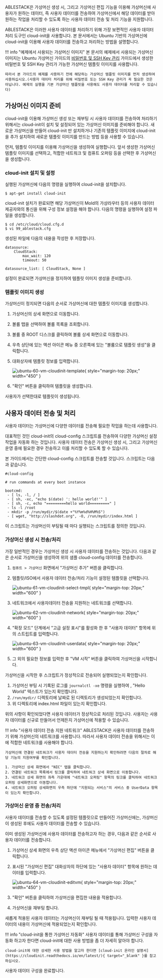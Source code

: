 ABLESTACK은 가상머신 생성 시, 그리고 가상머신 편집 기능을 이용해 가상머신에 사용자가 원하는 데이터, 즉 사용자 데이터를 전송하여 가상머신에서 해당 데이터를 받아 원하는 작업을 처리할 수 있도록 하는 사용자 데이터 전송 및 처리 기능을 지원합니다. 

ABLESTACK은 이러한 사용자 데이터를 처리하기 위해 가장 보편적인 사용자 데이터 처리 도구인 cloud-init을 사용합니다. 본 문서에서는 Ubuntu 기반의 가상머신에 cloud-init을 이용해 사용자 데이터를 전송하고 처리하는 방법을 설명합니다. 

!!! info "예제에서 사용되는 가상머신 이미지"
    본 문서의 예제에서 사용되는 가상머신 이미지는 Ubuntu 가상머신 가이드의 [비밀번호 및 SSH Key 관리](/userGuide/vms/ubuntu-guide-ssh-key-use#_1) 가이드에서 생성한 비밀번호 및 SSH Key 관리가 가능한 가상머신 템플릿 이미지를 사용합니다. 

    따라서 본 가이드의 예제를 사용하기 전에 해당하는 가상머신 템플릿 이미지를 먼저 생성하여 사용하십시오.(사용자 데이터 처리를 위해 비밀번호 또는 SSH Key 관리가 꼭 필요한 것은 아닙니다. 예제의 실행을 기본 가상머신 템플릿을 사용해도 사용자 데이터를 처리할 수 있습니다)

## 가상머신 이미지 준비

cloud-init을 이용해 가상머신 생성 또는 재부팅 시 사용자 데이터를 전송하여 처리하기 위해서는 cloud-init이 설치 및 설정되어 있는 가상머신 이미지를 준비해야 합니다. 새로운 가상머신을 만들어 cloud-init 만 설치하거나 기존의 템플릿 이미지에 cloud-init을 추가 설치하여 새로운 템플릿 이미지를 만드는 방법 등을 사용할 수 있습니다. 

먼저, 템플릿 이미지를 이용해 가상머신을 생성하여 실행합니다. 앞서 생성한 가상머신 템플릿 이미지를 선택하고, 적합한 네트워크 및 컴퓨트 오퍼링 등을 선택한 후 가상머신을 생성합니다. 

### cloud-init 설치 및 설정

실행된 가상머신에 다음의 명령을 실행하여 cloud-init을 설치합니다. 

~~~
$ apt-get install cloud-init
~~~

cloud-init 설치가 완료되면 해당 가상머신이 Mold의 가상라우터 등의 사용자 데이터 제공자와의 통신을 위해 구성 정보 설정을 해야 합니다. 다음의 명령을 실행하여 설정 파일을 생성합니다. 

~~~
$ cd /etc/cloud/cloud.cfg.d
$ vi 99_ablestack.cfg
~~~

생성된 파일에 다음의 내용을 작성한 후 저장합니다. 

~~~
datasource:
    CloudStack:
        max_wait: 120
        timeout: 50

datasource_list: [ CloudStack, None ]
~~~

설정이 완료되면 가상머신을 정지하여 템플릿 이미지 생성을 준비합니다. 

### 템플릿 이미지 생성

가상머신이 정지되면 다음의 순서로 가상머신에 대한 템플릿 이미지를 생성합니다. 

1. 가상머신의 상세 화면으로 이동합니다.
   
2. 볼륨 탭을 선택하여 볼륨 목록을 조회합니다. 
   
3. 볼륨 중 ROOT 디스크를 클릭하여 볼륨 상세 화면으로 이동합니다. 
   
4. 우측 상단에 있는 액션 아이콘 메뉴 중 오른쪽에 있는 "볼륨으로 템플릿 생성"을 클릭합니다. 
   
5. 대화상자에 템플릿 정보를 입력합니다. 

    ![ubuntu-60-vm-cloudinit-template](../../assets/images/ubuntu-60-vm-cloudinit-template.png){ style="margin-top: 20px;" width="450" }

6. "확인" 버튼을 클릭하여 템플릿을 생성합니다. 

사용자가 선택한대로 템플릿이 생성됩니다. 

## 사용자 데이터 전송 및 처리

사용자 데이터는 가상머신에 다양한 데이터를 전송해 필요한 작업을 하는데 사용합니다. 

대표적인 것인 cloud-init의 cloud-config 스크립트를 전송하여 다양한 가상머신 설정 작업을 자동화 하는 것입니다. 사용자 데이터 전송은 가상머신 생성 시, 그리고 가상머신 운영 중에 필요한 경우 전송하고 이를 처리할 수 있도록 할 수 있습니다. 

본 가이드에서는 간단한 cloud-config 스크립트를 전송할 것입니다. 스크립트는 다음과 같습니다. 

~~~
#cloud-config

# run commands at every boot instance

bootcmd:
 - [ ls, -l, / ]
 - [ sh, -xc, "echo $(date) ': hello world!'" ]
 - [ sh, -c, echo "=========hello world=========" ]
 - ls -l /root
 - mkdir -p /run/mydir/$(date +"%Y%m%d%H%M%S")
 - [ wget, "http://slashdot.org", -O, /run/mydir/index.html ]
~~~

이 스크립트는 가상머신이 부팅될 때 마다 실행되는 스크립트를 정의한 것입니다. 

### 가상머신 생성 시 전송/처리

가장 일반적인 경우는 가상머신 생성 시 사용자 데이터를 전송하는 것입니다. 다음과 같은 순서로 가상머신을 생성하여 위의 샘플 cloud-config 데이터를 전송합니다. 

1. `컴퓨트 > 가상머신` 화면에서 "가상머신 추가" 버튼을 클릭합니다. 
   
2. 템플릿/ISO에서 사용자 데이터 전송/처리 기능이 설정된 템플릿을 선택합니다. 

    ![ubuntu-61-vm-cloudinit-select-tmpl](../../assets/images/ubuntu-61-vm-cloudinit-select-tmpl.png){ style="margin-top: 20px;" width="600" }

3. 네트워크에서 사용자데이터 전송을 지원하는 네트워크를 선택합니다. 

    ![ubuntu-62-vm-cloudinit-network](../../assets/images/centos-62-vm-cloudinit-network.png){ style="margin-top: 20px;" width="600" }

4. "확장 모드" 단계에서 "고급 설정 표시"를 활성화 한 후 "사용자 데이터" 항목에 위의 스트립트를 입력합니다. 

    ![ubuntu-63-vm-cloudinit-userdata](../../assets/images/centos-63-vm-cloudinit-userdata.png){ style="margin-top: 20px;" width="600" }

5. 그 외의 필요한 정보를 입력한 후 "VM 시작" 버튼을 클릭하여 가상머신을 시작합니다. 

가상머신을 시작한 후 스크립트가 정상적으로 전송되어 실행되었는지 확인합니다. 

1. 가상머신 부팅 시 기록된 로그를 `journalctl -xe` 명령을 실행하여 , "Hello World" 텍스트가 있는지 확인합니다.
2. `/run/mydir/` 디렉토리에 날짜로 된 디렉토리가 생성되었는지 확인합니다.
3. 위 디렉토리에 index.html 파일이 있는지 확인합니다. 

위의 사항이 확인되었다면 사용자 데이터가 정상적으로 처리된 것입니다. 사용자는 사용자 데이터를 신규로 만들어서 언제든지 가상머신에 적용할 수 있습니다. 

!!! info "사용자 데이터 전송 지원 네트워크"
    ABLESTACK은 사용자 데이터를 전송하기 위해 가상머신의 네트워크를 사용합니다. 따라서 사용자 데이터 전송을 위해서는 이에 적합한 네트워크를 사용해야 합니다.

    가상머신에 연결된 네트워크가 사용자 데이터 전송을 지원하는지 확인하려면 다음의 절차로 해당 기능의 지원여부를 확인합니다. 

    1. 가상머신 상세 화면에서 "NIC" 탭을 클릭합니다.
    2. 연결된 네트워크 목록에서 링크를 클릭하여 네트워크 상세 화면으로 이동합니다. 
    3. 네트워크 상세 화면의 좌측 가운데에 "네트워크 오퍼링" 항목의 링크를 클릭하여 네트워크 오퍼링 상세화면으로 이동합니다. 
    4. 네트워크 오퍼링 상세화면의 우측 하단에 "지원되는 서비스"의 서비스 중 UserData 항목이 있는지 확인합니다. 

### 가상머신 운영 중 전송/처리

사용자 데이터를 전송할 수 있도록 설정된 템플릿으로 만들어진 가상머신에는, 가상머신이 생성된 후에도 사용자 데이터를 전송할 수 있습니다. 

이미 생성된 가상머신에 사용자 데이터를 전송하고자 하는 경우, 다음과 같은 순서로 사용자 데이터를 전송합니다. 

1. 가상머신 상세 화면의 우측 상단 액션 아이콘 메뉴에서 "가상머신 편집" 버튼을 클릭합니다. 

2. 표시된 "가상머신 편집" 대화상자의 하단에 있는 "사용자 데이터" 항목에 원하는 데이터를 입력합니다. 

    ![ubuntu-64-vm-cloudinit-editvm](../../assets/images/ubuntu-64-vm-cloudinit-editvm.png){ style="margin-top: 20px;" width="450" }

3. "확인" 버튼을 클릭하여 가상머신을 편집한 내용을 적용합니다. 

4. 가상머신을 재부팅 합니다. 

새롭게 적용된 사용자 데이터는 가상머신이 재부팅 될 때 적용됩니다. 입력한 사용자 데이터의 내용이 가상머신에 적용되었는지 확인합니다. 

!!! info "cloud-init을 통한 가상머신 자동화"
    사용자 데이터를 통해 가상머신 구성을 자동화 하고자 한다면 cloud-init에 대한 사용 방법을 좀 더 자세히 알아야 합니다. 

    cloud-init에 대한 상세한 사용 방법을 알고자 한다면 [cloud-init 온라인 설명서](https://cloudinit.readthedocs.io/en/latest/){ target="_blank" }를 참고하십시오.

사용자 데이터 구성을 완료합니다.
